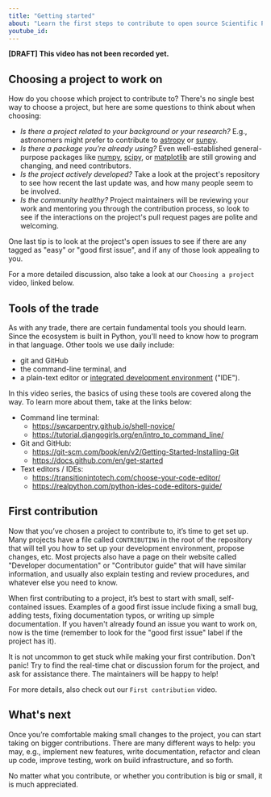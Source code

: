 ```yaml
---
title: "Getting started"
about: "Learn the first steps to contribute to open source Scientific Python."
youtube_id:
---
```


**[DRAFT] This video has not been recorded yet.**

<!--
# Name options:
- Getting started with Open source
- First steps into Open Source
- Contributing to Open Source: Getting Started
- Contributing to Open Source: First steps
-->

<!--
-Hello everyone, I’m Juanita.
-Welcome to the Scientific Python videos! Today I will be sharing with you how to get started with Open Source.
-->

## Choosing a project to work on

How do you choose which project to contribute to?
There's no single best way to choose a project, but here are some questions to think about when choosing:

- _Is there a project related to your background or your research?_ E.g., astronomers might prefer to contribute to [astropy]() or [sunpy]().
- _Is there a package you're already using?_ Even well-established general-purpose packages like [numpy](), [scipy](), or [matplotlib]() are still growing and changing, and need contributors.
- _Is the project actively developed?_ Take a look at the project's repository to see how recent the last update was, and how many people seem to be involved.
- _Is the community healthy?_ Project maintainers will be reviewing your work and mentoring you through the contribution process, so look to see if the interactions on the project's pull request pages are polite and welcoming.

One last tip is to look at the project's open issues to see if there are any tagged as "easy" or "good first issue", and if any of those look appealing to you.

For a more detailed discussion, also take a look at our `Choosing a project` video, linked below.

## Tools of the trade

As with any trade, there are certain fundamental tools you should learn.
Since the ecosystem is built in Python, you'll need to know how to program in that language.
Other tools we use daily include:

- git and GitHub
- the command-line terminal, and
- a plain-text editor or [integrated development environment]() ("IDE").

In this video series, the basics of using these tools are covered along the way.
To learn more about them, take at the links below:

- Command line terminal:
  - https://swcarpentry.github.io/shell-novice/
  - https://tutorial.djangogirls.org/en/intro_to_command_line/
- Git and GitHub:
  - https://git-scm.com/book/en/v2/Getting-Started-Installing-Git
  - https://docs.github.com/en/get-started
- Text editors / IDEs:
  - https://transitionintotech.com/choose-your-code-editor/
  - https://realpython.com/python-ides-code-editors-guide/ <!-- this is out of date; e.g. it says VSCode is mac/windows only -->

## First contribution

Now that you’ve chosen a project to contribute to, it’s time to get set up.
Many projects have a file called `CONTRIBUTING` in the root of the repository that will tell you how to set up your development environment, propose changes, etc.
Most projects also have a page on their website called "Developer documentation" or "Contributor guide" that will have similar information, and usually also explain testing and review procedures, and whatever else you need to know.

When first contributing to a project, it’s best to start with small, self-contained issues.
Examples of a good first issue include fixing a small bug, adding tests, fixing documentation typos, or writing up simple documentation.
If you haven't already found an issue you want to work on, now is the time (remember to look for the "good first issue" label if the project has it).

It is not uncommon to get stuck while making your first contribution.
Don't panic!
Try to find the real-time chat or discussion forum for the project, and ask for assistance there.
The maintainers will be happy to help!

For more details, also check out our `First contribution` video.

## What's next

Once you’re comfortable making small changes to the project, you can start taking on bigger contributions.
There are many different ways to help: you may, e.g., implement new features, write documentation, refactor and clean up code, improve testing, work on build infrastructure, and so forth.

No matter what you contribute, or whether you contribution is big or small, it is much appreciated.

<!--
-Thank you for helping out and welcome to Scientific Python!
-->
